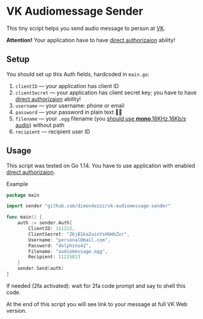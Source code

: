 # VK Audiomessage Sender

This tiny script helps you send audio message to person at [VK](https://vk.com).

**Attention!** Your application have to have [direct authorizaion](https://vk.com/dev/auth_direct) ability!

## Setup

You should set up this Auth fields, hardcoded in `main.go`:
1. `clientID` — your application has client ID
1. `clientSecret` — your application has client secret key; you have to have [direct authorizaion](https://vk.com/dev/auth_direct) ability!
1. `username` — your username: phone or email
1. `password` — your password in plain text 🤷‍♂️
1. `filename` — your `.ogg` filename (you [should use **mono**,16KHz,16Kb/s audio](https://vk.com/dev/upload_files_2)) without path
1. `recipient` — recipient user ID

## Usage

This script was tested on Go 1.14. You have to use application with enabled [direct authorizaion](https://vk.com/dev/auth_direct).

Example
```go
package main

import sender "github.com/dimon4ezzz/vk-audiomessage-sender"

func main() {
    auth := sender.Auth{
        ClientID: 111222,
        ClientSecret: "Z6jB1ka2uinYsHhHbZxr",
        Username: "personal@mail.com",
        Password: "dolphins42",
        Filename: "audiomessage.ogg",
        Recipient: 11235813
    }
    sender.Send(auth)
}
```

If needed (2fa activated): wait for 2fa code prompt and say to shell this code.

At the end of this script you will see link to your message at full VK Web version.